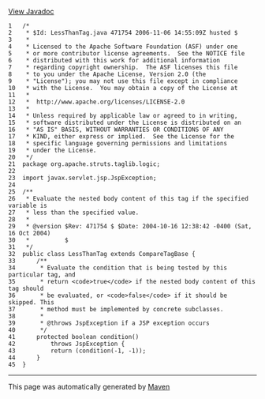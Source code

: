 [View Javadoc](../../../../../../apidocs/org/apache/struts/taglib/logic/LessThanTag.html.md)


    1   /*
    2    * $Id: LessThanTag.java 471754 2006-11-06 14:55:09Z husted $
    3    *
    4    * Licensed to the Apache Software Foundation (ASF) under one
    5    * or more contributor license agreements.  See the NOTICE file
    6    * distributed with this work for additional information
    7    * regarding copyright ownership.  The ASF licenses this file
    8    * to you under the Apache License, Version 2.0 (the
    9    * "License"); you may not use this file except in compliance
    10   * with the License.  You may obtain a copy of the License at
    11   *
    12   *  http://www.apache.org/licenses/LICENSE-2.0
    13   *
    14   * Unless required by applicable law or agreed to in writing,
    15   * software distributed under the License is distributed on an
    16   * "AS IS" BASIS, WITHOUT WARRANTIES OR CONDITIONS OF ANY
    17   * KIND, either express or implied.  See the License for the
    18   * specific language governing permissions and limitations
    19   * under the License.
    20   */
    21  package org.apache.struts.taglib.logic;
    22  
    23  import javax.servlet.jsp.JspException;
    24  
    25  /**
    26   * Evaluate the nested body content of this tag if the specified variable is
    27   * less than the specified value.
    28   *
    29   * @version $Rev: 471754 $ $Date: 2004-10-16 12:38:42 -0400 (Sat, 16 Oct 2004)
    30   *          $
    31   */
    32  public class LessThanTag extends CompareTagBase {
    33      /**
    34       * Evaluate the condition that is being tested by this particular tag, and
    35       * return <code>true</code> if the nested body content of this tag should
    36       * be evaluated, or <code>false</code> if it should be skipped. This
    37       * method must be implemented by concrete subclasses.
    38       *
    39       * @throws JspException if a JSP exception occurs
    40       */
    41      protected boolean condition()
    42          throws JspException {
    43          return (condition(-1, -1));
    44      }
    45  }

------------------------------------------------------------------------

This page was automatically generated by [Maven](http://maven.apache.org/)
